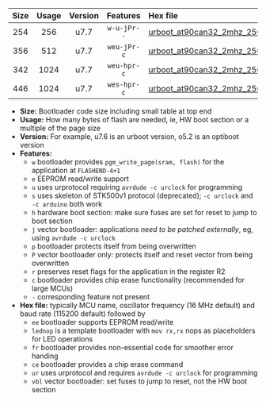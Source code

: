 |Size|Usage|Version|Features|Hex file|
|:-:|:-:|:-:|:-:|:--|
|254|256|u7.7|`w-u-jPr--`|[urboot_at90can32_2mhz_250000bps_lednop_ur_vbl.hex](https://raw.githubusercontent.com/stefanrueger/urboot.hex/main/mcus/at90can32/fcpu_2mhz/250000_bps/urboot_at90can32_2mhz_250000bps_lednop_ur_vbl.hex)|
|356|512|u7.7|`weu-jPr-c`|[urboot_at90can32_2mhz_250000bps_ee_lednop_fr_ce_ur_vbl.hex](https://raw.githubusercontent.com/stefanrueger/urboot.hex/main/mcus/at90can32/fcpu_2mhz/250000_bps/urboot_at90can32_2mhz_250000bps_ee_lednop_fr_ce_ur_vbl.hex)|
|342|1024|u7.7|`weu-hpr-c`|[urboot_at90can32_2mhz_250000bps_ee_lednop_fr_ce_ur.hex](https://raw.githubusercontent.com/stefanrueger/urboot.hex/main/mcus/at90can32/fcpu_2mhz/250000_bps/urboot_at90can32_2mhz_250000bps_ee_lednop_fr_ce_ur.hex)|
|446|1024|u7.7|`wes-hpr-c`|[urboot_at90can32_2mhz_250000bps_ee_lednop_fr_ce.hex](https://raw.githubusercontent.com/stefanrueger/urboot.hex/main/mcus/at90can32/fcpu_2mhz/250000_bps/urboot_at90can32_2mhz_250000bps_ee_lednop_fr_ce.hex)|

- **Size:** Bootloader code size including small table at top end
- **Usage:** How many bytes of flash are needed, ie, HW boot section or a multiple of the page size
- **Version:** For example, u7.6 is an urboot version, o5.2 is an optiboot version
- **Features:**
  + `w` bootloader provides `pgm_write_page(sram, flash)` for the application at `FLASHEND-4+1`
  + `e` EEPROM read/write support
  + `u` uses urprotocol requiring `avrdude -c urclock` for programming
  + `s` uses skeleton of STK500v1 protocol (deprecated); `-c urclock` and `-c arduino` both work
  + `h` hardware boot section: make sure fuses are set for reset to jump to boot section
  + `j` vector bootloader: applications *need to be patched externally*, eg, using `avrdude -c urclock`
  + `p` bootloader protects itself from being overwritten
  + `P` vector bootloader only: protects itself and reset vector from being overwritten
  + `r` preserves reset flags for the application in the register R2
  + `c` bootloader provides chip erase functionality (recommended for large MCUs)
  + `-` corresponding feature not present
- **Hex file:** typically MCU name, oscillator frequency (16 MHz default) and baud rate (115200 default) followed by
  + `ee` bootloader supports EEPROM read/write
  + `lednop` is a template bootloader with `mov rx,rx` nops as placeholders for LED operations
  + `fr` bootloader provides non-essential code for smoother error handing
  + `ce` bootloader provides a chip erase command
  + `ur` uses urprotocol and requires `avrdude -c urclock` for programming
  + `vbl` vector bootloader: set fuses to jump to reset, not the HW boot section
